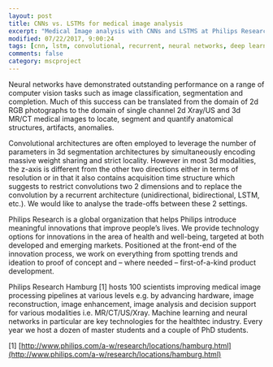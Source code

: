 ```yaml
---
layout: post
title: CNNs vs. LSTMs for medical image analysis 
excerpt: "Medical Image analysis with CNNs and LSTMS at Philips Research in Hamburg"
modified: 07/22/2017, 9:00:24
tags: [cnn, lstm, convolutional, recurrent, neural networks, deep learning, medical image analysis]
comments: false
category: mscproject
---
```


Neural networks have demonstrated outstanding performance on a range of computer vision tasks such as image classification, segmentation and completion. Much of this success can be translated from the domain of 2d RGB photographs to the domain of single channel 2d Xray/US and 3d MR/CT medical images to locate, segment and quantify anatomical structures, artifacts, anomalies.

Convolutional architectures are often employed to leverage the number of parameters in 3d segmentation architectures by simultaneously encoding massive weight sharing and strict locality. However in most 3d modalities, the z-axis is different from the other two directions either in terms of resolution or in that it also contains acquisition time structure which suggests to restrict convolutions two 2 dimensions and to replace the convolution by a recurrent architecture (unidirectional, bidirectional, LSTM, etc.). We would like to analyse the trade-offs between these 2 settings.
 
Philips Research is a global organization that helps Philips introduce meaningful innovations that improve people’s lives. We provide technology options for innovations in the area of health and well-being, targeted at both developed and emerging markets. Positioned at the front-end of the innovation process, we work on everything from spotting trends and ideation to proof of concept and – where needed – first-of-a-kind product development.
 
Philips Research Hamburg [1] hosts 100 scientists improving medical image processing pipelines at various levels e.g. by advancing hardware, image reconstruction, image enhancement, image analysis and decision support for various modalities i.e. MR/CT/US/Xray. Machine learning and neural networks in particular are key technologies for the healthtec industry. Every year we host a dozen of master students and a couple of PhD students.
 
[1] [http://www.philips.com/a-w/research/locations/hamburg.html](http://www.philips.com/a-w/research/locations/hamburg.html)
